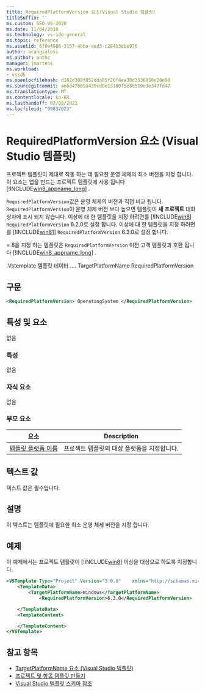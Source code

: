 ```yaml
---
title: RequiredPlatformVersion 요소(Visual Studio 템플릿)
titleSuffix: ''
ms.custom: SEO-VS-2020
ms.date: 11/04/2016
ms.technology: vs-ide-general
ms.topic: reference
ms.assetid: 6f0e4986-3157-4bba-aed3-c28413ebe976
author: acangialosi
ms.author: anthc
manager: jmartens
ms.workload:
- vssdk
ms.openlocfilehash: d182d308f852dda05f20f4ea30d3536850e20e90
ms.sourcegitcommit: ae6d47b09a439cd0e13180f5e89510e3e347fd47
ms.translationtype: MT
ms.contentlocale: ko-KR
ms.lasthandoff: 02/08/2021
ms.locfileid: "99837023"
---
```

# <a name="requiredplatformversion-element-visual-studio-templates"></a>RequiredPlatformVersion 요소 (Visual Studio 템플릿)

프로젝트 템플릿이 제대로 작동 하는 데 필요한 운영 체제의 최소 버전을 지정 합니다. 이 요소는 앱을 만드는 프로젝트 템플릿에 사용 됩니다 [!INCLUDE[win8_appname_long](../debugger/includes/win8_appname_long_md.md)] .

 `RequiredPlatformVersion`값은 운영 체제의 버전과 직접 비교 됩니다. `RequiredPlatformVersion`이 운영 체제 버전 보다 높으면 템플릿이 **새 프로젝트** 대화 상자에 표시 되지 않습니다. 이상에 대 한 템플릿을 지정 하려면를 [!INCLUDE[win8](../debugger/includes/win8_md.md)] `RequiredPlatformVersion` 6.2.0로 설정 합니다. 이상에 대 한 템플릿을 지정 하려면를 [!INCLUDE[win81](../debugger/includes/win81_md.md)] `RequiredPlatformVersion` 6.3.0로 설정 합니다.

 = 8을 지정 하는 템플릿은 `RequiredPlatformVersion` 이전 고객 템플릿과 호환 됩니다 [!INCLUDE[win8_appname_long](../debugger/includes/win8_appname_long_md.md)] .

 .Vstemplate 템플릿 데이터 .... TargetPlatformName RequiredPlatformVersion

## <a name="syntax"></a>구문

```xml
<RequiredPlatformVersion> OperatingSystem </RequiredPlatformVersion>
```

## <a name="attributes-and-elements"></a>특성 및 요소

 없음

### <a name="attributes"></a>특성

 없음

### <a name="child-elements"></a>자식 요소

 없음

### <a name="parent-elements"></a>부모 요소

|요소|Description|
|-------------|-----------------|
|[템플릿 플랫폼 이름](../extensibility/templatedata-element-visual-studio-templates.md)|프로젝트 템플릿의 대상 플랫폼을 지정합니다.|

## <a name="text-value"></a>텍스트 값

 텍스트 값은 필수입니다.

## <a name="remarks"></a>설명

 이 텍스트는 템플릿에 필요한 최소 운영 체제 버전을 지정 합니다.

## <a name="example"></a>예제

 이 예제에서는 프로젝트 템플릿이 [!INCLUDE[win8](../debugger/includes/win8_md.md)] 이상을 대상으로 하도록 지정합니다.

```xml
<VSTemplate Type="Project" Version="3.0.0"    xmlns="http://schemas.microsoft.com/developer/vstemplate/2005">
    <TemplateData>
        <TargetPlatformName>Windows</TargetPlatformName>
            <RequiredPlatformVersion>6.3.0</RequiredPlatformVersion>

    </TemplateData>
    <TemplateContent>

    </TemplateContent>
</VSTemplate>
```

## <a name="see-also"></a>참고 항목

- [TargetPlatformName 요소 (Visual Studio 템플릿)](../extensibility/targetplatformname-element-visual-studio-templates.md)
- [프로젝트 및 항목 템플릿 만들기](../ide/creating-project-and-item-templates.md)
- [Visual Studio 템플릿 스키마 참조](../extensibility/visual-studio-template-schema-reference.md)

